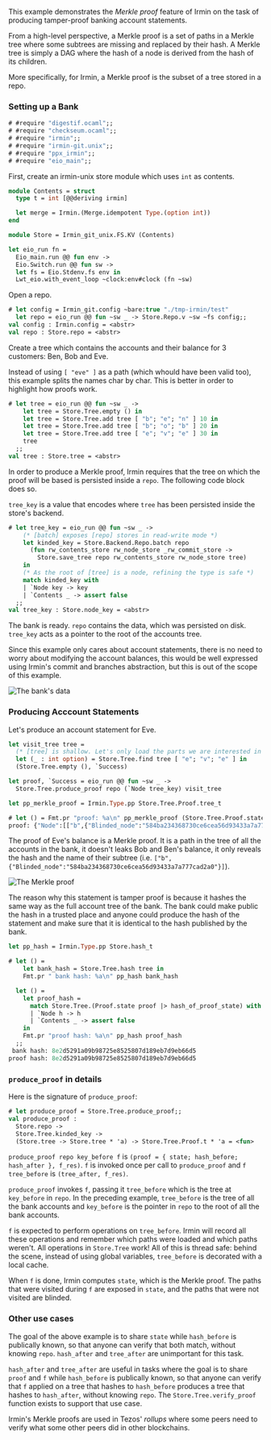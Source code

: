This example demonstrates the _Merkle proof_ feature of Irmin on the task of producing tamper-proof banking account statements.

From a high-level perspective, a Merkle proof is a set of paths in a Merkle tree where some subtrees are missing and replaced by their hash. A Merkle tree is simply a DAG where the hash of a node is derived from the hash of its children.

More specifically, for Irmin, a Merkle proof is the subset of a tree stored in a repo.

### Setting up a Bank

```ocaml
# #require "digestif.ocaml";;
# #require "checkseum.ocaml";;
# #require "irmin";;
# #require "irmin-git.unix";;
# #require "ppx_irmin";;
# #require "eio_main";;
```

First, create an irmin-unix store module which uses `int` as contents.

```ocaml
module Contents = struct
  type t = int [@@deriving irmin]

  let merge = Irmin.(Merge.idempotent Type.(option int))
end

module Store = Irmin_git_unix.FS.KV (Contents)

let eio_run fn =
  Eio_main.run @@ fun env ->
  Eio.Switch.run @@ fun sw ->
  let fs = Eio.Stdenv.fs env in
  Lwt_eio.with_event_loop ~clock:env#clock (fn ~sw)
```

Open a repo.

```ocaml
# let config = Irmin_git.config ~bare:true "./tmp-irmin/test"
  let repo = eio_run @@ fun ~sw _ -> Store.Repo.v ~sw ~fs config;;
val config : Irmin.config = <abstr>
val repo : Store.repo = <abstr>
```

Create a tree which contains the accounts and their balance for 3 customers: Ben, Bob and Eve.

Instead of using `[ "eve" ]` as a path (which whould have been valid too), this example splits the names char by char. This is better in order to highlight how proofs work.

```ocaml
# let tree = eio_run @@ fun ~sw _ ->
    let tree = Store.Tree.empty () in
    let tree = Store.Tree.add tree [ "b"; "e"; "n" ] 10 in
    let tree = Store.Tree.add tree [ "b"; "o"; "b" ] 20 in
    let tree = Store.Tree.add tree [ "e"; "v"; "e" ] 30 in
    tree
  ;;
val tree : Store.tree = <abstr>
```

In order to produce a Merkle proof, Irmin requires that the tree on which the proof will be based is persisted inside a `repo`. The following code block does so.

`tree_key` is a value that encodes where `tree` has been persisted inside the store's backend.

```ocaml
# let tree_key = eio_run @@ fun ~sw _ ->
    (* [batch] exposes [repo] stores in read-write mode *)
    let kinded_key = Store.Backend.Repo.batch repo
      (fun rw_contents_store rw_node_store _rw_commit_store ->
        Store.save_tree repo rw_contents_store rw_node_store tree)
    in
    (* As the root of [tree] is a node, refining the type is safe *)
    match kinded_key with
    | `Node key -> key
    | `Contents _ -> assert false
  ;;
val tree_key : Store.node_key = <abstr>
```

The bank is ready. `repo` contains the data, which was persisted on disk. `tree_key` acts as a pointer to the root of the accounts tree.

Since this example only cares about account statements, there is no need to worry about modifying the account balances, this would be well expressed using Irmin's commit and branches abstraction, but this is out of the scope of this example.

![The bank's data](./merkle_proof_1.jpg)

### Producing Acccount Statements

Let's produce an account statement for Eve.

```ocaml
let visit_tree tree =
  (* [tree] is shallow. Let's only load the parts we are interested in *)
  let (_ : int option) = Store.Tree.find tree [ "e"; "v"; "e" ] in
  (Store.Tree.empty (), `Success)

let proof, `Success = eio_run @@ fun ~sw _ ->
  Store.Tree.produce_proof repo (`Node tree_key) visit_tree

let pp_merkle_proof = Irmin.Type.pp Store.Tree.Proof.tree_t
```

```ocaml
# let () = Fmt.pr "proof: %a\n" pp_merkle_proof (Store.Tree.Proof.state proof);;
proof: {"Node":[["b",{"Blinded_node":"584ba234368730ce6cea56d93433a7a777cad2a0"}],["e",{"Node":[["v",{"Node":[["e",{"Contents":[30,"normal"]}]]}]]}]]}
```

The proof of Eve's balance is a Merkle proof. It is a path in the tree of all the accounts in the bank, it doesn't leaks Bob and Ben's balance, it only reveals the hash and the name of their subtree (i.e. `["b",{"Blinded_node":"584ba234368730ce6cea56d93433a7a777cad2a0"}]`).

![The Merkle proof](./merkle_proof_2.jpg)

The reason why this statement is tamper proof is because it hashes the same way as the full account tree of the bank. The bank could make public the hash in a trusted place and anyone could produce the hash of the statement and make sure that it is identical to the hash published by the bank.

```ocaml
let pp_hash = Irmin.Type.pp Store.hash_t
```

```ocaml
# let () =
    let bank_hash = Store.Tree.hash tree in
    Fmt.pr " bank hash: %a\n" pp_hash bank_hash

  let () =
    let proof_hash =
      match Store.Tree.(Proof.state proof |> hash_of_proof_state) with
      | `Node h -> h
      | `Contents _ -> assert false
    in
    Fmt.pr "proof hash: %a\n" pp_hash proof_hash
  ;;
 bank hash: 8e2d5291a09b98725e8525807d189eb7d9eb66d5
proof hash: 8e2d5291a09b98725e8525807d189eb7d9eb66d5
```

### `produce_proof` in details

Here is the signature of `produce_proof`:

```ocaml
# let produce_proof = Store.Tree.produce_proof;;
val produce_proof :
  Store.repo ->
  Store.Tree.kinded_key ->
  (Store.tree -> Store.tree * 'a) -> Store.Tree.Proof.t * 'a = <fun>
```

`produce_proof repo key_before f` is `(proof = { state; hash_before; hash_after }, f_res)`. `f` is invoked once per call to `produce_proof` and `f tree_before` is `(tree_after, f_res)`.

`produce_proof` invokes `f`, passing it `tree_before` which is the tree at `key_before` in `repo`. In the preceding example, `tree_before` is the tree of all the bank accounts and `key_before` is the pointer in `repo` to the root of all the bank accounts.

`f` is expected to perform operations on `tree_before`. Irmin will record all these operations and remember which paths were loaded and which paths weren't. All operations in `Store.Tree` work! All of this is thread safe: behind the scene, instead of using global variables, `tree_before` is decorated with a local cache.

When `f` is done, Irmin computes `state`, which is the Merkle proof. The paths that were visited during `f` are exposed in `state`, and the paths that were not visited are blinded.

### Other use cases

The goal of the above example is to share `state` while `hash_before` is publically known, so that anyone can verify that both match, without knowing `repo`. `hash_after` and `tree_after` are unimportant for this task.

`hash_after` and `tree_after` are useful in tasks where the goal is to share `proof` and `f` while `hash_before` is publically known, so that anyone can verify that `f` applied on a tree that hashes to `hash_before` produces a tree that hashes to `hash_after`, without knowing `repo`. The `Store.Tree.verify_proof` function exists to support that use case.

Irmin's Merkle proofs are used in Tezos' _rollups_ where some peers need to verify what some other peers did in other blockchains.
